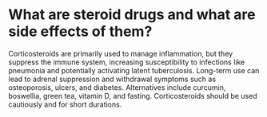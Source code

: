# What are steroid drugs and what are side effects of them?

Corticosteroids are primarily used to manage inflammation, but they suppress the immune system, increasing susceptibility to infections like pneumonia and potentially activating latent tuberculosis. Long-term use can lead to adrenal suppression and withdrawal symptoms such as osteoporosis, ulcers, and diabetes. Alternatives include curcumin, boswellia, green tea, vitamin D, and fasting. Corticosteroids should be used cautiously and for short durations.